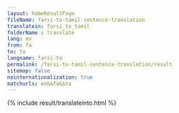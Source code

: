 ```yaml
---
layout: homeResultPage
fileName: farsi-to-tamil-sentence-translation
translatein: farsi_to_tamil
folderName : translate
lang: en
from: fa
to: ta
langname: farsi-to
permalink: /farsi-to-tamil-sentence-translation/result
sitemap: false
nointernationalization: true
matchurls: en&&fa&&ta
---
```

{% include result/translateinto.html %}

<script src="/js/result/translation.js" data-foldername="{{page.folderName}}" data-lang="{{page.lang}}"></script>
